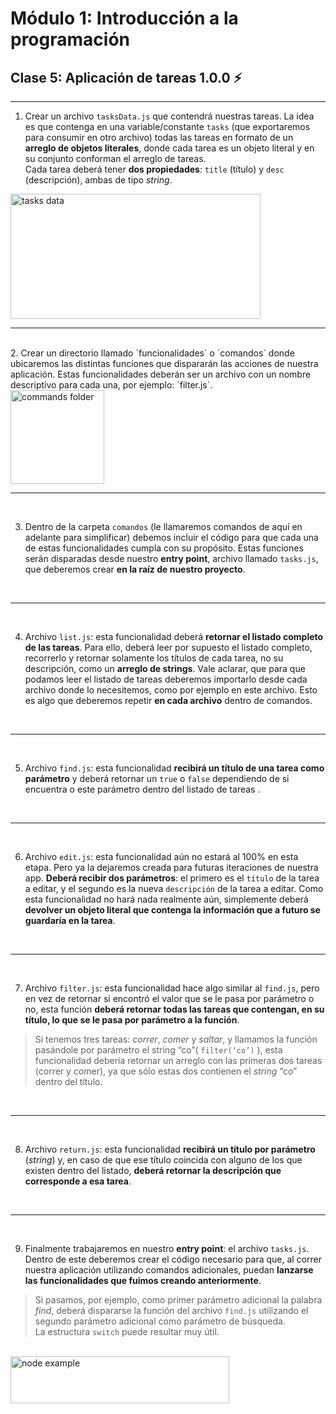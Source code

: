# **Módulo 1: Introducción a la programación**
## **Clase 5: Aplicación de tareas 1.0.0** ⚡️
--- 

1. Crear un archivo `tasksData.js` que contendrá nuestras tareas.
La idea es que contenga en una variable/constante `tasks` (que exportaremos para consumir en otro archivo) todas las tareas en formato de un **arreglo de objetos literales**, donde cada tarea es un objeto literal y en su conjunto conforman el arreglo de tareas.  
Cada tarea deberá tener **dos propiedades**: `title` (título) y `desc` (descripción), ambas de tipo _string_.


<img src="../../images/tasks_data.png" alt="tasks data" height="200" width="400" />
    

<br>

---
<br>
2. Crear un directorio llamado `funcionalidades` o `comandos` donde ubicaremos las distintas funciones que dispararán las acciones de nuestra aplicación. Estas funcionalidades deberán ser un archivo con un nombre descriptivo para cada una, por ejemplo: `filter.js`.

<br>


<img src="../../images/commands.png" alt="commands folder" height="150" width="150" />


<br>

---
<br>

3. Dentro de la carpeta `comandos` (le llamaremos comandos de aquí en adelante para simplificar) debemos incluir el código para que cada una de estas funcionalidades cumpla con su propósito. Estas funciones serán disparadas desde nuestro **entry point**, archivo llamado `tasks.js`, que deberemos crear **en la raíz de nuestro proyecto**.

<br>

---
<br>

4. Archivo `list.js`: esta funcionalidad deberá **retornar el listado completo de las tareas**. Para ello, deberá leer por supuesto el listado completo, recorrerlo y retornar solamente los títulos de cada tarea, no su descripción, como un **arreglo de strings**.
Vale aclarar, que para que podamos leer el listado de tareas deberemos importarlo desde cada archivo donde lo necesitemos, como por ejemplo en este archivo. Esto es algo que deberemos repetir **en cada archivo** dentro de comandos.

<br>

---
<br>

5. Archivo `find.js`: esta funcionalidad **recibirá un título de una tarea como parámetro** y deberá retornar un `true` o `false` dependiendo de si encuentra o este parámetro dentro del listado de tareas .

<br>

---
<br>

6. Archivo `edit.js`: esta funcionalidad aún no estará al 100% en esta etapa. Pero ya la dejaremos creada para futuras iteraciones de nuestra app. **Deberá recibir dos parámetros**: el primero es el `título` de la tarea a editar, y el segundo es la nueva `descripción` de la tarea a editar. Como esta funcionalidad no hará nada realmente aún, simplemente deberá **devolver un objeto literal que contenga la información que a futuro se guardaría en la tarea**.

<br>

---
<br>

7. Archivo `filter.js`: esta funcionalidad hace algo similar al `find.js`, pero en vez de retornar si encontró el valor que se le pasa por parámetro o no, esta función **deberá retornar todas las tareas que contengan, en su título, lo que se le pasa por parámetro a la función**.
>Si tenemos tres tareas: _correr_, _comer_ y _saltar_, y llamamos la función pasándole por parámetro el string “co”( `filter(‘co’)` ), esta funcionalidad debería retornar un arreglo con las primeras dos tareas (correr y comer), ya que sólo estas dos contienen el _string_ “co” dentro del título.

<br>

---
<br>

8. Archivo `return.js`: esta funcionalidad **recibirá un título por parámetro** (_string_) y, en caso de que ese título coincida con alguno de los que existen dentro del listado, **deberá retornar la descripción que corresponde a esa tarea**.

<br>

---
<br>

9. Finalmente trabajaremos en nuestro **entry point**: el archivo `tasks.js`.
Dentro de este deberemos crear el código necesario para que, al correr nuestra aplicación utilizando comandos adicionales, puedan **lanzarse las funcionalidades que fuimos creando anteriormente**.
>Si pasamos, por ejemplo, como primer parámetro adicional la palabra _find_, deberá dispararse la función del archivo `find.js` utilizando el segundo parámetro adicional como parámetro de búsqueda.  
>La estructura `switch` puede resultar muy útil.

<br>

<img src="../../images/tasks_find_correr.png" alt="node example" height="75" width="350" /> 
